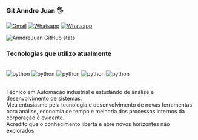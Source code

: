 ### Git Anndre Juan 🖐️

[![Gmail](https://img.shields.io/badge/Gmail-D14836?style=for-the-badge&logo=gmail&logoColor=white)](anndret26@gmail.com)
[![Whatsapp](https://img.shields.io/badge/WhatsApp-25D366?style=for-the-badge&logo=whatsapp&logoColor=white)](https://wa.me/5527993220909)
[![Whatsapp](https://img.shields.io/badge/LinkedIn-0077B5?style=for-the-badge&logo=linkedin&logoColor=white)](www.linkedin.com/in/anndre-juan-3a218a20a)

![AnndreJuan GitHub stats](https://github-readme-stats.vercel.app/api?username=AnndreJuan&show_icons=true&theme=dracula)

### Tecnologias que utilizo atualmente

<div styles="Display: inline-block"><br/>
  <img align="center" alt="python" src="https://img.shields.io/badge/Python-3776AB?style=for-the-badge&logo=python&logoColor=white"/>
  <img align="center" alt="python" src="https://img.shields.io/badge/HTML-239120?style=for-the-badge&logo=html5&logoColor=white"/>
  <img align="center" alt="python" src="https://img.shields.io/badge/CSS-239120?&style=for-the-badge&logo=css3&logoColor=white"/>
  <img align="center" alt="python" src="https://img.shields.io/badge/JavaScript-F7DF1E?style=for-the-badge&logo=javascript&logoColor=black"/>
  <img align="center" alt="python" src="https://img.shields.io/badge/Flask-000000?style=for-the-badge&logo=flask&logoColor=white"/>
</div>
<br/>

Técnico em Automação industrial e estudando de análise e desenvolvimento de sistemas.<br/>
Meu entusiasmo pela tecnologia e desenvolvimento de novas ferramentas para análise, economia de tempo e melhoria dos processos internos da corporação é evidente.<br/>Acredito que o conhecimento liberta e abre novos horizontes não explorados.
 



